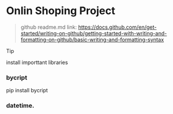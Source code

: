# Onlin Shoping Project

> github readme.md link:
https://docs.github.com/en/get-started/writing-on-github/getting-started-with-writing-and-formatting-on-github/basic-writing-and-formatting-syntax

> [!TIP]
> install importtant libraries
> ### bycript
> pip install bycript
> ### datetime.


